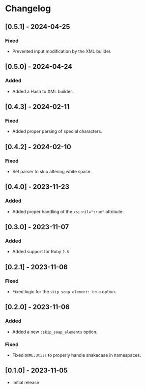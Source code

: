# Changelog

## [0.5.1] - 2024-04-25

### Fixed

- Prevented input modification by the XML builder.

## [0.5.0] - 2024-04-24

### Added

- Added a Hash to XML builder.

## [0.4.3] - 2024-02-11

### Fixed

- Added proper parsing of special characters.

## [0.4.2] - 2024-02-10

### Fixed

- Set parser to skip altering white space.

## [0.4.0] - 2023-11-23

### Added

- Added proper handling of the `xsi:nil="true"` attribute.

## [0.3.0] - 2023-11-07

### Added

- Added support for Ruby `2.6`

## [0.2.1] - 2023-11-06

### Fixed

- Fixed logic for the `skip_soap_element: true` option.

## [0.2.0] - 2023-11-06

### Added

- Added a new `:skip_soap_elements` option.

### Fixed

- Fixed `OXML:Utils` to properly handle snakecase in namespaces.

## [0.1.0] - 2023-11-05

- Initial release

